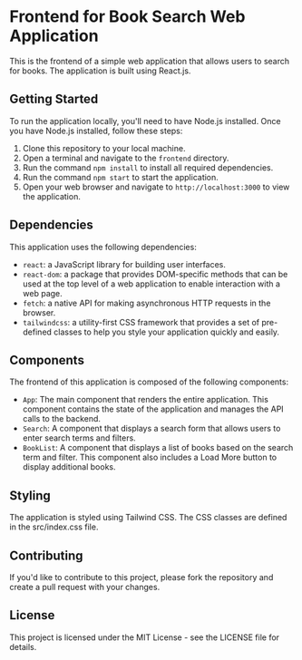 # Frontend for Book Search Web Application

This is the frontend of a simple web application that allows users to search for books. The application is built using React.js.

## Getting Started

To run the application locally, you'll need to have Node.js installed. Once you have Node.js installed, follow these steps:

1. Clone this repository to your local machine.
2. Open a terminal and navigate to the `frontend` directory.
3. Run the command `npm install` to install all required dependencies.
4. Run the command `npm start` to start the application.
5. Open your web browser and navigate to `http://localhost:3000` to view the application.

## Dependencies

This application uses the following dependencies:

- `react`: a JavaScript library for building user interfaces.
- `react-dom`: a package that provides DOM-specific methods that can be used at the top level of a web application to enable interaction with a web page.
- `fetch`: a native API for making asynchronous HTTP requests in the browser.
- `tailwindcss`: a utility-first CSS framework that provides a set of pre-defined classes to help you style your application quickly and easily.

## Components

The frontend of this application is composed of the following components:

- `App`: The main component that renders the entire application. This component contains the state of the application and manages the API calls to the backend.
- `Search`: A component that displays a search form that allows users to enter search terms and filters.
- `BookList`: A component that displays a list of books based on the search term and filter. This component also includes a Load More button to display additional books.

## Styling

The application is styled using Tailwind CSS. The CSS classes are defined in the src/index.css file.

## Contributing

If you'd like to contribute to this project, please fork the repository and create a pull request with your changes.

## License

This project is licensed under the MIT License - see the LICENSE file for details.